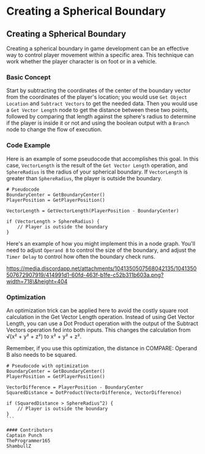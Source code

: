 # Creating a Spherical Boundary

## Creating a Spherical Boundary

Creating a spherical boundary in game development can be an effective way to control player movement within a specific area. This technique can work whether the player character is on foot or in a vehicle.

### Basic Concept

Start by subtracting the coordinates of the center of the boundary vector from the coordinates of the player's location; you would use `Get Object Location` and `Subtract Vectors` to get the needed data. Then you would use a `Get Vector Length` node to get the distance between these two points, followed by comparing that length against the sphere's radius to determine if the player is inside it or not and using the boolean output with a `Branch` node to change the flow of execution.

### Code Example

Here is an example of some pseudocode that accomplishes this goal. In this case, `VectorLength` is the result of the `Get Vector Length` operation, and `SphereRadius` is the radius of your spherical boundary. If `VectorLength` is greater than `SphereRadius`, the player is outside the boundary.

```
# Pseudocode
BoundaryCenter = GetBoundaryCenter()
PlayerPosition = GetPlayerPosition()

VectorLength = GetVectorLength(PlayerPosition - BoundaryCenter)

if (VectorLength > SphereRadius) {
    // Player is outside the boundary
}
```

Here's an example of how you might implement this in a node graph. You'll need to adjust `Operand B` to control the size of the boundary, and adjust the `Timer Delay` to control how often the boundary check runs.

https://media.discordapp.net/attachments/1041350507568042135/1041350507672907919/414991d1-60fd-463f-b1fe-c52b311b603a.png?width=718\&height=404

### Optimization

An optimization trick can be applied here to avoid the costly square root calculation in the Get Vector Length operation. Instead of using Get Vector Length, you can use a Dot Product operation with the output of the Subtract Vectors operation fed into both inputs. This changes the calculation from √(x² + y² + z²) to x² + y² + z².

Remember, if you use this optimization, the distance in COMPARE: Operand B also needs to be squared.

````
# Pseudocode with optimization
BoundaryCenter = GetBoundaryCenter()
PlayerPosition = GetPlayerPosition()

VectorDifference = PlayerPosition - BoundaryCenter
SquaredDistance = DotProduct(VectorDifference, VectorDifference)

if (SquaredDistance > SphereRadius^2) {
    // Player is outside the boundary
}
```

#### Contributors
Captain Punch
TheProgrammer165
ShambullZ
````
